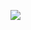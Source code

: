 <!--
**nxsh/nxsh** is a ✨ _special_ ✨ repository because its `README.md` (this file) appears on your GitHub profile.
### Hi there 👋
Here are some ideas to get you started:

- 🔭 I’m currently working on ...
- 🌱 I’m currently learning ...
- 👯 I’m looking to collaborate on ...
- 🤔 I’m looking for help with ...
- 💬 Ask me about ...
- 📫 How to reach me: ...
- 😄 Pronouns: ...
- ⚡ Fun fact: 


![](https://64.media.tumblr.com/tumblr_m5digiynII1r24ia2o1_400.gifv)
-->



![](https://64.media.tumblr.com/tumblr_me24pqLrZc1r6m1qio1_250.gifv)
